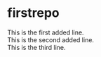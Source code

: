 # firstrepo
This is the first added line.  
This is the second added line.  
This is the third line.  
